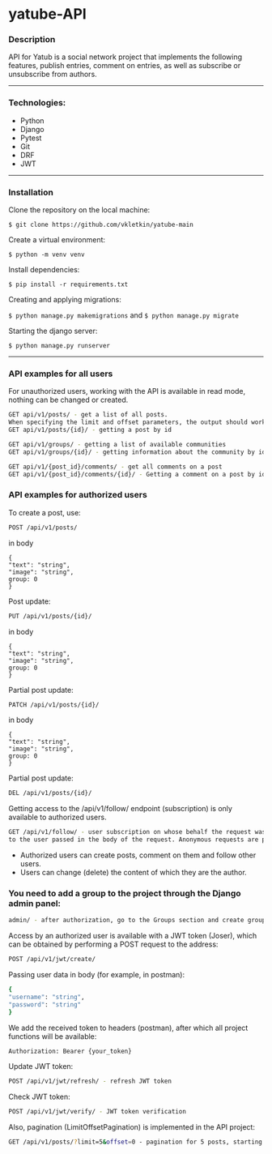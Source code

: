 # yatube-API
### Description
API for Yatub is a social network project that implements the following features,
publish entries, comment on entries, as well as subscribe or unsubscribe from authors.

---

### Technologies:
* Python
* Django
* Pytest
* Git
* DRF
* JWT

---

### Installation
Clone the repository on the local machine:

```$ git clone https://github.com/vkletkin/yatube-main```

 Create a virtual environment:
 
 ```$ python -m venv venv```
 
 Install dependencies:

```$ pip install -r requirements.txt```

Creating and applying migrations:

```$ python manage.py makemigrations``` and  ```$ python manage.py migrate```

Starting the django server:

```$ python manage.py runserver```

---

### API examples for all users
For unauthorized users, working with the API is available in read mode,
nothing can be changed or created.
```bash
GET api/v1/posts/ - get a list of all posts.
When specifying the limit and offset parameters, the output should work with pagination
GET api/v1/posts/{id}/ - getting a post by id

GET api/v1/groups/ - getting a list of available communities
GET api/v1/groups/{id}/ - getting information about the community by id

GET api/v1/{post_id}/comments/ - get all comments on a post
GET api/v1/{post_id}/comments/{id}/ - Getting a comment on a post by id
```
### API examples for authorized users
To create a post, use:
```bash
POST /api/v1/posts/
```
in body
```
{
"text": "string",
"image": "string",
group: 0
}
```
Post update:
```bash
PUT /api/v1/posts/{id}/
```
in body
```
{
"text": "string",
"image": "string",
group: 0
}
```

Partial post update:
```bash
PATCH /api/v1/posts/{id}/
```
in body
```
{
"text": "string",
"image": "string",
group: 0
}
```

Partial post update:
```bash
DEL /api/v1/posts/{id}/
```
Getting access to the /api/v1/follow/ endpoint
(subscription) is only available to authorized users.
```bash
GET /api/v1/follow/ - user subscription on whose behalf the request was made
to the user passed in the body of the request. Anonymous requests are prohibited.
```
- Authorized users can create posts,
comment on them and follow other users.
- Users can change (delete) the content of which they are the author.

### You need to add a group to the project through the Django admin panel:
```bash
admin/ - after authorization, go to the Groups section and create groups
```
Access by an authorized user is available with a JWT token (Joser),
which can be obtained by performing a POST request to the address:
```bash
POST /api/v1/jwt/create/
```
Passing user data in body (for example, in postman):
```bash
{
"username": "string",
"password": "string"
}
```
We add the received token to headers (postman), after which all project functions will be available:
```bash
Authorization: Bearer {your_token}
```
Update JWT token:
```bash
POST /api/v1/jwt/refresh/ - refresh JWT token
```
Check JWT token:
```bash
POST /api/v1/jwt/verify/ - JWT token verification
```
Also, pagination (LimitOffsetPagination) is implemented in the API project:
```bash
GET /api/v1/posts/?limit=5&offset=0 - pagination for 5 posts, starting from the first
```

